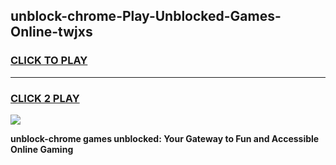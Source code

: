 
## unblock-chrome-Play-Unblocked-Games-Online-twjxs
<h3>
<a href="https://premium76.site?title=unblock-chrome&ref=25A">CLICK TO PLAY</a></h3>
<hr>

<h3>
<a href="https://premium76.site?title=unblock-chrome&ref=25A">CLICK 2 PLAY</a>
  
</h3>

<a href="https://premium76.site?title=unblock-chrome&ref=25A"><img src="https://clearcache.store/games.png"></a>


**unblock-chrome games unblocked: Your Gateway to Fun and Accessible Online Gaming**

